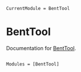 ```@meta
CurrentModule = BentTool
```

# BentTool

Documentation for [BentTool](https://github.com/co1emi11er2/BentTool.jl).

```@index
```

```@autodocs
Modules = [BentTool]
```
